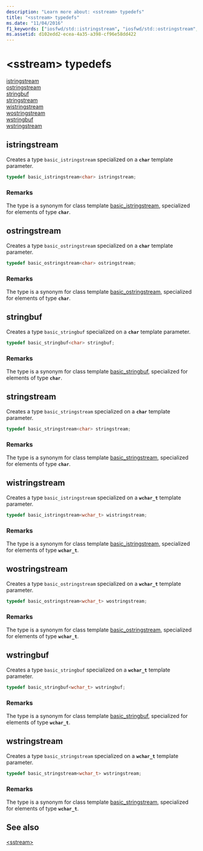```yaml
---
description: "Learn more about: <sstream> typedefs"
title: "<sstream> typedefs"
ms.date: "11/04/2016"
f1_keywords: ["iosfwd/std::istringstream", "iosfwd/std::ostringstream", "iosfwd/std::stringbuf", "iosfwd/std::stringstream", "iosfwd/std::wistringstream", "iosfwd/std::wostringstream", "iosfwd/std::wstringbuf", "iosfwd/std::wstringstream"]
ms.assetid: d102edd2-ecea-4a35-a398-cf96e58dd422
---
```

# &lt;sstream&gt; typedefs

[istringstream](#istringstream)\
[ostringstream](#ostringstream)\
[stringbuf](#stringbuf)\
[stringstream](#stringstream)\
[wistringstream](#wistringstream)\
[wostringstream](#wostringstream)\
[wstringbuf](#wstringbuf)\
[wstringstream](#wstringstream)

## <a name="istringstream"></a> istringstream

Creates a type `basic_istringstream` specialized on a **`char`** template parameter.

```cpp
typedef basic_istringstream<char> istringstream;
```

### Remarks

The type is a synonym for class template [basic_istringstream](../standard-library/basic-istringstream-class.md), specialized for elements of type **`char`**.

## <a name="ostringstream"></a> ostringstream

Creates a type `basic_ostringstream` specialized on a **`char`** template parameter.

```cpp
typedef basic_ostringstream<char> ostringstream;
```

### Remarks

The type is a synonym for class template [basic_ostringstream](../standard-library/basic-ostringstream-class.md), specialized for elements of type **`char`**.

## <a name="stringbuf"></a> stringbuf

Creates a type `basic_stringbuf` specialized on a **`char`** template parameter.

```cpp
typedef basic_stringbuf<char> stringbuf;
```

### Remarks

The type is a synonym for class template [basic_stringbuf](../standard-library/basic-stringbuf-class.md), specialized for elements of type **`char`**.

## <a name="stringstream"></a> stringstream

Creates a type `basic_stringstream` specialized on a **`char`** template parameter.

```cpp
typedef basic_stringstream<char> stringstream;
```

### Remarks

The type is a synonym for class template [basic_stringstream](../standard-library/basic-stringstream-class.md), specialized for elements of type **`char`**.

## <a name="wistringstream"></a> wistringstream

Creates a type `basic_istringstream` specialized on a **`wchar_t`** template parameter.

```cpp
typedef basic_istringstream<wchar_t> wistringstream;
```

### Remarks

The type is a synonym for class template [basic_istringstream](../standard-library/basic-istringstream-class.md), specialized for elements of type **`wchar_t`**.

## <a name="wostringstream"></a> wostringstream

Creates a type `basic_ostringstream` specialized on a **`wchar_t`** template parameter.

```cpp
typedef basic_ostringstream<wchar_t> wostringstream;
```

### Remarks

The type is a synonym for class template [basic_ostringstream](../standard-library/basic-ostringstream-class.md), specialized for elements of type **`wchar_t`**.

## <a name="wstringbuf"></a> wstringbuf

Creates a type `basic_stringbuf` specialized on a **`wchar_t`** template parameter.

```cpp
typedef basic_stringbuf<wchar_t> wstringbuf;
```

### Remarks

The type is a synonym for class template [basic_stringbuf](../standard-library/basic-stringbuf-class.md), specialized for elements of type **`wchar_t`**.

## <a name="wstringstream"></a> wstringstream

Creates a type `basic_stringstream` specialized on a **`wchar_t`** template parameter.

```cpp
typedef basic_stringstream<wchar_t> wstringstream;
```

### Remarks

The type is a synonym for class template [basic_stringstream](../standard-library/basic-stringstream-class.md), specialized for elements of type **`wchar_t`**.

## See also

[\<sstream>](../standard-library/sstream.md)
